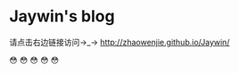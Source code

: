 # Jaywin's  blog
请点击右边链接访问→_→ http://zhaowenjie.github.io/Jaywin/

:flushed: :flushed: :flushed: :flushed: :flushed: 
